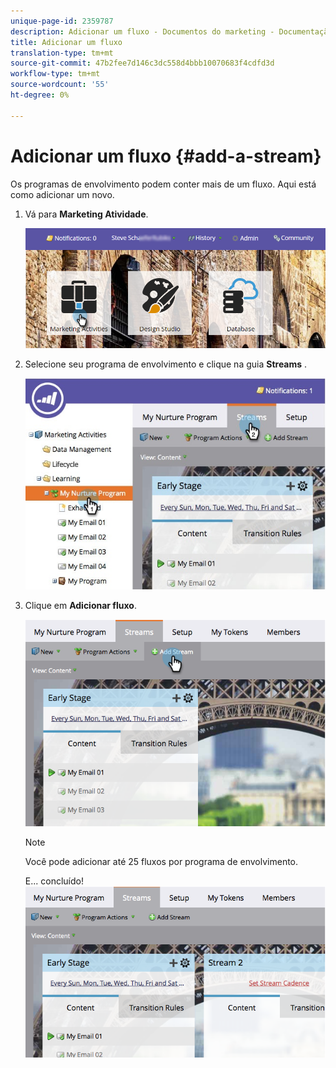```yaml
---
unique-page-id: 2359787
description: Adicionar um fluxo - Documentos do marketing - Documentação do produto
title: Adicionar um fluxo
translation-type: tm+mt
source-git-commit: 47b2fee7d146c3dc558d4bbb10070683f4cdfd3d
workflow-type: tm+mt
source-wordcount: '55'
ht-degree: 0%

---
```



# Adicionar um fluxo {#add-a-stream}

Os programas de envolvimento podem conter mais de um fluxo. Aqui está como adicionar um novo.

1. Vá para **Marketing Atividade**.

   ![](assets/login-marketing-activities-2.png)

1. Selecione seu programa de envolvimento e clique na guia **Streams** .

   ![](assets/streamstablifecycle.jpg)

1. Clique em **Adicionar fluxo**.

   ![](assets/image2014-9-15-16-3a56-3a23.png)

   >[!NOTE]
   >
   >Você pode adicionar até 25 fluxos por programa de envolvimento.

   E... concluído!   ![](assets/image2014-9-15-16-3a56-3a27.png)

